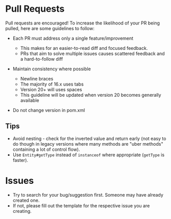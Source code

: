 # Pull Requests

Pull requests are encouraged! To increase the likelihood of your PR being pulled, here are some guidelines to follow:

- Each PR must address only a single feature/improvement
  - This makes for an easier-to-read diff and focused feedback.
  - PRs that aim to solve multiple issues causes scattered feedback and a hard-to-follow diff

- Maintain consistency where possible
  - Newline braces
  - The majority of 16.x uses tabs
  - Version 20+ will uses spaces
  - This guideline will be updated when version 20 becomes generally available

- Do not change version in pom.xml

## Tips
- Avoid nesting - check for the inverted value and return early (not easy to do though in legacy versions where many methods are "uber methods" containing a lot of control flow).
- Use `Entity#getType` instead of `instanceof` where appropriate (`getType` is faster).

# Issues

- Try to search for your bug/suggestion first. Someone may have already created one.
- If not, please fill out the template for the respective issue you are creating.

